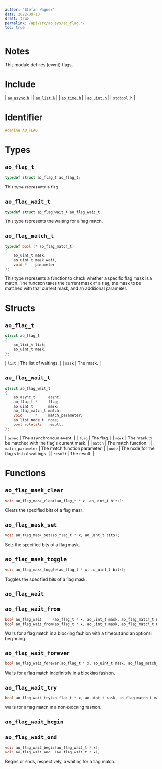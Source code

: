 ```yaml
---
author: "Stefan Wagner"
date: 2022-09-13
draft: true
permalink: /api/src/ao_sys/ao_flag.h/
toc: true
---
```


# Notes

This module defines (event) flags.

# Include

| [`ao_async.h`](ao_async.h.md) |
| [`ao_list.h`](../ao/ao_list.h.md) |
| [`ao_time.h`](ao_time.h.md) |
| [`ao_uint.h`](../ao/ao_uint.h.md) |
| `stdbool.h` |

# Identifier

```c
#define AO_FLAG
```

# Types

## `ao_flag_t`

```c
typedef struct ao_flag_t ao_flag_t;
```

This type represents a flag.

## `ao_flag_wait_t`

```c
typedef struct ao_flag_wait_t ao_flag_wait_t;
```

This type represents the waiting for a flag match.

## `ao_flag_match_t`

```c
typedef bool (* ao_flag_match_t)
(
    ao_uint_t mask,
    ao_uint_t mask_wait,
    void *    parameter
);
```

This type represents a function to check whether a specific flag mask is a match. The function takes the current mask of a flag, the mask to be matched with that current mask, and an additional parameter.

# Structs

## `ao_flag_t`

```c
struct ao_flag_t
{
    ao_list_t list;
    ao_uint_t mask;
};
```

| `list` | The list of waitings. |
| `mask` | The mask. |

## `ao_flag_wait_t`

```c
struct ao_flag_wait_t
{
    ao_async_t      async;
    ao_flag_t *     flag;
    ao_uint_t       mask;
    ao_flag_match_t match;
    void      *     match_parameter;
    ao_list_node_t  node;
    bool volatile   result;
};
```

| `async` | The asynchronous event. |
| `flag` | The flag. |
| `mask` | The mask to be matched with the flag's current mask. |
| `match` | The match function. |
| `match_parameter` | The match function parameter. |
| `node` | The node for the flag's list of waitings. |
| `result` | The result. |

# Functions

## `ao_flag_mask_clear`

```c
void ao_flag_mask_clear(ao_flag_t * x, ao_uint_t bits);
```

Clears the specified bits of a flag mask.

## `ao_flag_mask_set`

```c
void ao_flag_mask_set(ao_flag_t * x, ao_uint_t bits);
```

Sets the specified bits of a flag mask.

## `ao_flag_mask_toggle`

```c
void ao_flag_mask_toggle(ao_flag_t * x, ao_uint_t bits);
```

Toggles the specified bits of a flag mask.

## `ao_flag_wait`
## `ao_flag_wait_from`

```c
bool ao_flag_wait     (ao_flag_t * x, ao_uint_t mask, ao_flag_match_t match, void * match_parameter, ao_time_t timeout);
bool ao_flag_wait_from(ao_flag_t * x, ao_uint_t mask, ao_flag_match_t match, void * match_parameter, ao_time_t timeout, ao_time_t beginning);
```

Waits for a flag match in a blocking fashion with a timeout and an optional beginning.

## `ao_flag_wait_forever`

```c
bool ao_flag_wait_forever(ao_flag_t * x, ao_uint_t mask, ao_flag_match_t match, void * match_parameter);
```

Waits for a flag match indefinitely in a blocking fashion.

## `ao_flag_wait_try`

```c
bool ao_flag_wait_try(ao_flag_t * x, ao_uint_t mask, ao_flag_match_t match, void * match_parameter);
```

Waits for a flag match in a non-blocking fashion.

## `ao_flag_wait_begin`
## `ao_flag_wait_end`

```c
void ao_flag_wait_begin(ao_flag_wait_t * x);
void ao_flag_wait_end  (ao_flag_wait_t * x);
```

Begins or ends, respectively, a waiting for a flag match.
